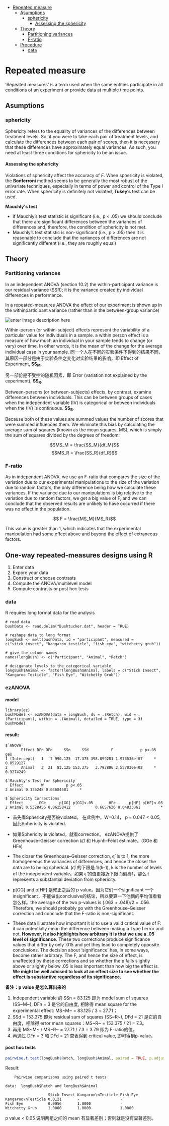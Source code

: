 - [Repeated measure](#repeated-measure)
  - [Asumptions](#asumptions)
    - [sphericity](#sphericity)
      - [Assessing the sphericity](#assessing-the-sphericity)
  - [Theory](#theory)
    - [Partitioning variances](#partitioning-variances)
    - [F-ratio](#f-ratio)
  - [Procedure](#procedure)
    - [data](#data)

# Repeated measure

‘Repeated measures’ is a term used when the same entities participate in all conditions of an experiment or provide data at multiple time points.

## Asumptions

### sphericity

Sphericity refers to the equality of variances of the differences between treatment levels. So, if you were to take each pair of treatment levels, and calculate the differences between each pair of scores, then it is necessary that these differences have approximately equal variances. As such, you need at least three conditions for sphericity to be an issue.

#### Assessing the sphericity
Violations of sphericity affect the accuracy of _F_. When sphericity is violated, the **Bonferroni** method seems to be generally the most robust of the univariate techniques, especially in terms of power and control of the Type I error rate. When sphericity is definitely not violated, **Tukey’s** test can be used.

**Mauchly's test**
- if Mauchly’s test statistic is significant (i.e., p < .05) we should conclude
that there are significant differences between the variances of differences and, therefore, the condition of sphericity is not met.
- Mauchly’s test statistic is non-significant (i.e., p > .05) then it is reasonable to conclude that the variances of differences are not significantly different (i.e., they are roughly equal)


## Theory

### Partitioning variances



In an independent ANOVA (section 10.2) the within-participant variance is our residual variance (SSR); it is the variance created by individual differences in performance.

In a repeated-measures ANOVA the effect of our experiment is shown up in the withinparticipant variance (rather than in the between-group variance)

![enter image description here](https://github.com/Zlisu/Notes/blob/master/Images/Partitioning.png?raw=True)


Within-person (or within-subject) effects represent the variability of a particular value for individuals in a sample. a within person effect is a measure of how much an individual in your sample tends to change (or vary) over time. In other words, it is the mean of the change for the average individual case in your sample.
同一个人在不同的实验条件下得到的结果不同，其原因一部分是由于实验条件之变化对实验结果的影响，即 Effect of Experiment, **SS<sub>M<sub>**.

另一部份是不受控的随机因素，即 Error (variation not explained by the experiment), **SS<sub>R<sub>**.

Between-persons (or between-subjects) effects, by contrast, examine differences between individuals. This can be between groups of cases when the independent variable (IV) is categorical or between individuals when the (IV) is continuous. **SS<sub>B<sub>**.

Because both of these values are summed values the number of scores that were summed influences them. We eliminate this bias by calculating the average sum of squares (known as the mean squares, MS), which is simply the sum of squares divided by the degrees of freedom:

$$MS_M = \frac{SS_M}{df_M}$$
$$MS_R = \frac{SS_R}{df_R}$$

### F-ratio
As in independent ANOVA, we use an F-ratio that compares the size of the variation due to our experimental manipulations to the size of the variation due to random factors, the only difference being how we calculate these variances. If the variance due to our manipulations is big relative to the variation due to random factors, we get a big value of F, and we can conclude that the observed results are unlikely to have occurred if there was no effect in the population.

$$ F = \frac{MS_M}{MS_R}$$

This value is greater than 1, which indicates that the experimental manipulation had some effect above and beyond the effect of extraneous factors.



## One-way repeated-measures designs using R
1. Enter data
2. Expore your data
3. Construct or choose contrasts
4. Compute the ANOVA/multilevel model
5. Compute contrasts or post hoc tests

### data
R requires long format data for the analysis

```r{.line-numbers}
# read data
bushData <- read.delim("Bushtucker.dat", header = TRUE)

# reshape data to long format
longBush <- melt(bushData, id = "participant", measured = c("stick_insect", "kangaroo_testicle", "fish_eye", "witchetty_grub"))

# give the column names
names(longBush) <- c("Participant", "Animal", "Retch")

# desiganate levels to the categorical variable
longBush$Animal <- factor(longBush$Animal, labels = c("Stick Insect", "Kangaroo Testicle", "Fish Eye", "Witchetty Grub"))
```

### ezANOVA

#### model
```r{.line-numbers}
library(ez)
bushModel <- ezANOVA(data = longBush, dv = .(Retch), wid = .(Participant), within = .(Animal), detailed = TRUE, type = 3)
bushModel
```
#### result:
```
$`ANOVA`
       Effect DFn DFd     SSn     SSd          F            p p<.05       ges
1 (Intercept)   1   7 990.125  17.375 398.899281 1.973536e-07     * 0.8529127
2      Animal   3  21  83.125 153.375   3.793806 2.557030e-02     * 0.3274249

$`Mauchly's Test for Sphericity`
  Effect        W          p p<.05
2 Animal 0.136248 0.04684581     *

$`Sphericity Corrections`
  Effect       GGe      p[GG] p[GG]<.05       HFe      p[HF] p[HF]<.05
2 Animal 0.5328456 0.06258412           0.6657636 0.04833061         *
```

- 首先看Sphericity是否被violated。
在此例中，W=0.14， p = 0.047 < 0.05, 因此Sphericity is violated.

- 如果Sphericity is violated，就看correction。
ezANOVA提供了 Greenhouse–Geisser correction $(\hat{\epsilon})$ 和 Huynh–Feldt estimate。(GGe 和 HFe)

- The closer the Greenhouse–Geisser correction, $\hat{\epsilon}$, is to 1, the more homogeneous the variances of differences, and hence the closer the data are to being spherical.
$(\hat{\epsilon})$ 的下限是 1/(k-1), k is the number of levels of the independent variable。如果 $\hat{\epsilon}$ 的值更接近下限而偏离1，那么it represents a substantial deviation from sphericity.
- p[GG] and p[HF] 是修正之后的 p value。因为它们一个significant 一个 insignificant，不能做出conclusive的结论，所以要算一下他俩的平均值看看怎么样。the average of the two p-values is (.063 + .048)/2 = .056.
Therefore, we should probably go with the Greenhouse–Geisser correction and conclude that the F-ratio is non-significant.
- These data illustrate how important it is to use a valid critical value of F: it can potentially mean the difference between making a Type I error and not. **However, it also highlights how arbitrary it is that we use a .05 level of significance**. These two corrections produce significance values that differ by only .015 and yet they lead to completely opposite conclusions. The decision about ‘significance’ has, in some ways, become rather arbitrary. The F, and hence the size of effect, is unaffected by these corrections and so whether the p falls slightly above or slightly below .05 is less important than how big the effect is. **We might be well advised to look at an effect size to see whether the effect is substantive regardless of its significance.**

**备注：p value 是怎么算出来的**
1. Independent variable 的 SSn = 83.125 即为 model sum of squares (SS~M~), DFn = 3 是它的自由度, 相除得 mean square for the experimental effect: MS~M~ = 83.125 / 3 = 27.71；
2. SSd = 153.375 即为 residual sum of squares (SS~R~), DFd = 21 是它的自由度，相除得 error mean squares：MS~R~ = 153.375 / 21 = 7.3。
3. 再用 MS~M~ / MS~R~ = 27.71 / 7.3 = 3.79 即为 F-ratio的值。
4. 再通过 DFn = 3 和 DFd = 21 查表得到 critical value, 即可得到p-value。

#### post hoc tests
```r
pairwise.t.test(longBush$Retch, longBush$Animal, paired = TRUE, p.adjust.method = "bonferroni")
```
Result:
```
	Pairwise comparisons using paired t tests 

data:  longBush$Retch and longBush$Animal 

                   Stick Insect Kangaroo\nTesticle Fish Eye
Kangaroo\nTesticle 0.0121       -                  -       
Fish Eye           0.0056       1.0000             -       
Witchetty Grub     1.0000       1.0000             1.0000
```
p value < 0.05 说明两组之间的 mean 有显著差别；否则就是没有显著差别。



